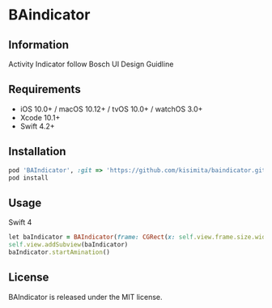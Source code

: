 # BAindicator

## Information
Activity Indicator follow Bosch UI Design Guidline

## Requirements
- iOS 10.0+ / macOS 10.12+ / tvOS 10.0+ / watchOS 3.0+
- Xcode 10.1+
- Swift 4.2+

## Installation
```ruby
pod 'BAIndicator', :git => 'https://github.com/kisimita/baindicator.git'
pod install
```
## Usage
Swift 4
```ruby
let baIndicator = BAIndicator(frame: CGRect(x: self.view.frame.size.width/2 - width/2, y: self.view.frame.size.height/2 - height/2, width: width, height: height), speed: .Fast)
self.view.addSubview(baIndicator)
baIndicator.startAmination()
```
## License
BAIndicator is released under the MIT license.
